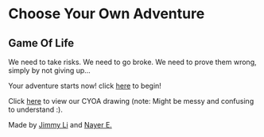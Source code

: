 # Choose Your Own Adventure

## Game Of Life

We need to take risks. We need to go broke. We need to prove them wrong, simply by not giving up...

Your adventure starts now! click [here](alarmring.md) to begin!

Click [here](game-of-life-cyoa.png) to view our CYOA drawing (note: Might be messy and confusing to understand :).

Made by [Jimmy Li](https://github.com/Jimmyl6413) and [Nayer E.](https://github.com/nayere6342)
